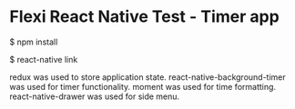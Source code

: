 # Flexi React Native Test - Timer app

$ npm install

$ react-native link

redux was used to store application state.
react-native-background-timer was used for timer functionality.
moment was used for time formatting.
react-native-drawer was used for side menu.
